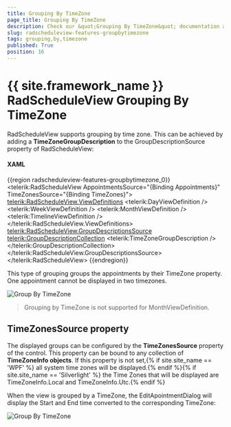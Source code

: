 ```yaml
---
title: Grouping By TimeZone
page_title: Grouping By TimeZone
description: Check our &quot;Grouping By TimeZone&quot; documentation article for the RadScheduleView {{ site.framework_name }} control.
slug: radscheduleview-features-groupbytimezone
tags: grouping,by,timezone
published: True
position: 16
---
```


# {{ site.framework_name }} RadScheduleView Grouping By TimeZone

RadScheduleView supports grouping by time zone. This can be achieved by adding a __TimeZoneGroupDescription__ to the GroupDescriptionSource property of RadScheduleView:

#### __XAML__

{{region radscheduleview-features-groupbytimezone_0}}
	<telerik:RadScheduleView AppointmentsSource="{Binding Appointments}" TimeZonesSource="{Binding TimeZones}">
	   <telerik:RadScheduleView.ViewDefinitions>
	      <telerik:DayViewDefinition />
	      <telerik:WeekViewDefinition />
	      <telerik:MonthViewDefinition  />
	      <telerik:TimelineViewDefinition />
	   </telerik:RadScheduleView.ViewDefinitions>
	   <telerik:RadScheduleView.GroupDescriptionsSource>
	      <telerik:GroupDescriptionCollection>
	         <telerik:TimeZoneGroupDescription />
	      </telerik:GroupDescriptionCollection>
	   </telerik:RadScheduleView.GroupDescriptionsSource>
	</telerik:RadScheduleView>
{{endregion}}

This type of grouping groups the appointments by their TimeZone property. One appointment cannot be displayed in two timezones.

![Group By TimeZone](images/radscheduleview_timezonegrouping1.png)

>Grouping by TimeZone is not supported for MonthViewDefinition. 

## TimeZonesSource property

The displayed groups can be configured by the __TimeZonesSource__ property of the control. This property can be bound to any collection of __TimeZoneInfo objects__. If this property is not set,{% if site.site_name == 'WPF' %} all system time zones will be displayed.{% endif %}{% if site.site_name == 'Silverlight' %} the Time Zones that will be displayed are TimeZoneInfo.Local and TimeZoneInfo.Utc.{% endif %}

When the view is grouped by a TimeZone, the EditApointmentDialog will display the Start and End time converted to the corresponding TimeZone:

![Group By TimeZone](images/radscheduleview_timezonegrouping2.png)
